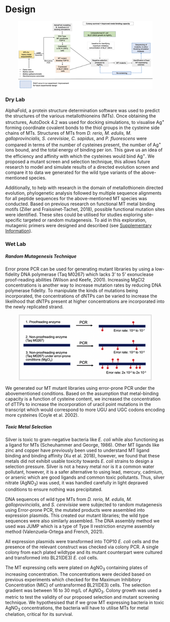 # Design

<figure>
<img src="https://github.com/idec-teams/2022_Edinburgh-UHAS_Ghana/blob/main/figures/design-1.png?raw=true" style="width: 50vw; left: 0; right: 0; display: block; margin: auto;">
</figure> 

### Dry Lab

AlphaFold, a protein structure determination software was used to predict the structures of the various metallothioneins (MTs). Once obtaining the structures, AutoDock 4.2 was used for docking simulations, to visualise Ag<sup>+</sup> forming coordinate covalent bonds to the thiol groups in the cysteine side chains of MTs. Structures of MTs from _D. rerio, M. edulis, M. galloprovincialis, S. cerevisiae, C. sapidus_, and _P. fluorescens_ were compared in terms of the number of cysteines present, the number of Ag<sup>+</sup> ions bound, and the total energy of binding per ion. This gave us an idea of the efficiency and affinity with which the cysteines would bind Ag<sup>+</sup>. We proposed a mutant screen and selection technique, this allows future research to model and simulate results of a directed evolution screen and compare it to data we generated for the wild type variants of the above-mentioned species.  

Additionally, to help with research in the domain of metallothionein directed evolution, phylogenetic analysis followed by multiple sequence alignments for all peptide sequences for the above-mentioned MT species was conducted. Based on previous research on functional MT metal binding motifs (Ziller and Fraissinet-Tachet, 2018), possible functional mutation sites were identified. These sites could be utilised for studies exploring site-specific targeted or random mutagenesis. To aid in this exploration, mutagenic primers were designed and described (see <a href="../../supplementary_info/">Supplementary Information</a>).   

### Wet Lab

##### Random Mutagenesis Technique

Error prone PCR can be used for generating mutant libraries by using a low-fidelity DNA polymerase (Taq M0267) which lacks 3’ to 5’ exonuclease proof-reading abilities (Wilson and Keefe, 2001). Increasing MgCl2 concentrations is another way to increase mutation rates by reducing DNA polymerase fidelity. To manipulate the kinds of mutations being incorporated, the concentrations of dNTPs can be varied to increase the likelihood that dNTPs present at higher concentrations are incorporated into the newly replicated strand.  

<figure>
<img src="https://github.com/idec-teams/2022_Edinburgh-UHAS_Ghana/blob/main/figures/design-2.png?raw=true" style="width: 50vw; left: 0; right: 0; display: block; margin: auto;">
</figure>

We generated our MT mutant libraries using error-prone PCR under the abovementioned conditions. Based on the assumption that metal-binding capacity is a function of cysteine content, we increased the concentration of dTTPs to increase the incorporation of uracil point mutations in the transcript which would correspond to more UGU and UGC codons encoding more cysteines (Coyle et al. 2002).  

##### Toxic Metal Selection

 Silver is toxic to gram-negative bacteria like _E. coli_ while also functioning as a ligand for MTs (Scheuhammer and George, 1986). Other MT ligands like zinc and copper have previously been used to understand MT ligand binding and binding affinity (Xu et al. 2018), however, we found that these metals did not exhibit usable toxicity towards _E. coli_ strains to design a selection pressure. Silver is not a heavy metal nor is it a common water pollutant, however, it is a safer alternative to using lead, mercury, cadmium, or arsenic which are good ligands and common toxic pollutants. Thus, silver nitrate (AgNO<sub>3</sub>) was used, it was handled carefully in light depraved conditions to ensure nothing was precipitated.  

 DNA sequences of wild type MTs from _D. rerio, M. edulis, M. galloprovincialis_, and _S. cerevisiae_ were subjected to random mutagenesis using Error-prone PCR, the mutated products were assembled into expression plasmids. This created our mutant libraries; the wild type sequences were also similarly assembled. The DNA assembly method we used was JUMP which is a type of Type II restriction enzyme assembly method (Valenzuela-Ortega and French, 2021).  

 All expression plasmids were transformed into TOP10 _E. coli_ cells and the presence of the relevant construct was checked via colony PCR.  A single colony from each plated wildtype and its mutant counterpart were cultured and transformed into BL21(DE3) _E. coli_ cells.  

 The MT expressing cells were plated on AgNO<sub>3</sub> containing plates of increasing concentration. The concentrations were decided based on previous experiments which checked for the Maximum Inhibitory Concentration (MIC) of untransformed BL21(DE3) cells. The selection gradient was between 16 to 30 mg/L of AgNO<sub>3</sub>. Colony growth was used a metric to test the validity of our proposed selection and mutant screening technique. We hypothesised that if we grow MT expressing bacteria in toxic AgNO<sub>3</sub> concentrations, the bacteria will have to utilise MTs for metal chelation, critical for its survival. 

